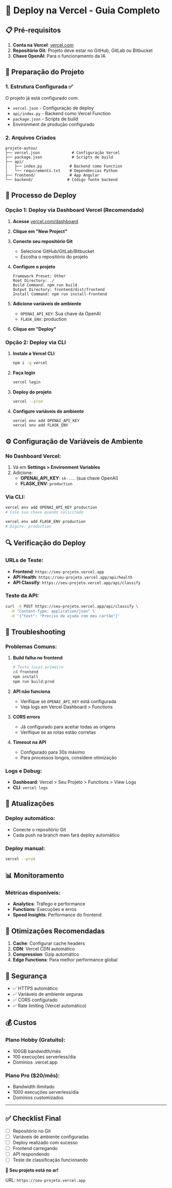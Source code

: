 # 🚀 Deploy na Vercel - Guia Completo

## 📋 Pré-requisitos

1. **Conta na Vercel**: [vercel.com](https://vercel.com)
2. **Repositório Git**: Projeto deve estar no GitHub, GitLab ou Bitbucket
3. **Chave OpenAI**: Para o funcionamento da IA

## 🔧 Preparação do Projeto

### 1. Estrutura Configurada ✅

O projeto já está configurado com:
- `vercel.json` - Configuração de deploy
- `api/index.py` - Backend como Vercel Function
- `package.json` - Scripts de build
- Environment de produção configurado

### 2. Arquivos Criados

```
projeto-autou/
├── vercel.json              # Configuração Vercel
├── package.json             # Scripts de build
├── api/
│   ├── index.py            # Backend como Function
│   └── requirements.txt    # Dependências Python
├── frontend/               # App Angular
└── backend/               # Código fonte backend
```

## 🚀 Processo de Deploy

### Opção 1: Deploy via Dashboard Vercel (Recomendado)

1. **Acesse** [vercel.com/dashboard](https://vercel.com/dashboard)

2. **Clique em "New Project"**

3. **Conecte seu repositório Git**
   - Selecione GitHub/GitLab/Bitbucket
   - Escolha o repositório do projeto

4. **Configure o projeto**
   ```
   Framework Preset: Other
   Root Directory: ./
   Build Command: npm run build
   Output Directory: frontend/dist/frontend
   Install Command: npm run install-frontend
   ```

5. **Adicione variáveis de ambiente**
   - `OPENAI_API_KEY`: Sua chave da OpenAI
   - `FLASK_ENV`: production

6. **Clique em "Deploy"**

### Opção 2: Deploy via CLI

1. **Instale a Vercel CLI**
   ```bash
   npm i -g vercel
   ```

2. **Faça login**
   ```bash
   vercel login
   ```

3. **Deploy do projeto**
   ```bash
   vercel --prod
   ```

4. **Configure variáveis de ambiente**
   ```bash
   vercel env add OPENAI_API_KEY
   vercel env add FLASK_ENV
   ```

## ⚙️ Configuração de Variáveis de Ambiente

### No Dashboard Vercel:
1. Vá em **Settings > Environment Variables**
2. Adicione:
   - **OPENAI_API_KEY**: `sk-...` (sua chave OpenAI)
   - **FLASK_ENV**: `production`

### Via CLI:
```bash
vercel env add OPENAI_API_KEY production
# Cole sua chave quando solicitado

vercel env add FLASK_ENV production
# Digite: production
```

## 🔍 Verificação do Deploy

### URLs de Teste:
- **Frontend**: `https://seu-projeto.vercel.app`
- **API Health**: `https://seu-projeto.vercel.app/api/health`
- **API Classify**: `https://seu-projeto.vercel.app/api/classify`

### Teste da API:
```bash
curl -X POST https://seu-projeto.vercel.app/api/classify \
  -H "Content-Type: application/json" \
  -d '{"text": "Preciso de ajuda com meu cartão"}'
```

## 🐛 Troubleshooting

### Problemas Comuns:

1. **Build falha no frontend**
   ```bash
   # Teste local primeiro
   cd frontend
   npm install
   npm run build:prod
   ```

2. **API não funciona**
   - Verifique se `OPENAI_API_KEY` está configurada
   - Veja logs em Vercel Dashboard > Functions

3. **CORS errors**
   - Já configurado para aceitar todas as origens
   - Verifique se as rotas estão corretas

4. **Timeout na API**
   - Configurado para 30s máximo
   - Para processos longos, considere otimização

### Logs e Debug:
- **Dashboard**: Vercel > Seu Projeto > Functions > View Logs
- **CLI**: `vercel logs`

## 🔄 Atualizações

### Deploy automático:
- Conecte o repositório Git
- Cada push na branch main fará deploy automático

### Deploy manual:
```bash
vercel --prod
```

## 📊 Monitoramento

### Métricas disponíveis:
- **Analytics**: Tráfego e performance
- **Functions**: Execuções e erros
- **Speed Insights**: Performance do frontend

## 🎯 Otimizações Recomendadas

1. **Cache**: Configurar cache headers
2. **CDN**: Vercel CDN automático
3. **Compression**: Gzip automático
4. **Edge Functions**: Para melhor performance global

## 🔐 Segurança

- ✅ HTTPS automático
- ✅ Variáveis de ambiente seguras
- ✅ CORS configurado
- ✅ Rate limiting (Vercel automático)

## 💰 Custos

### Plano Hobby (Gratuito):
- 100GB bandwidth/mês
- 100 execuções serverless/dia
- Domínios .vercel.app

### Plano Pro ($20/mês):
- Bandwidth ilimitado
- 1000 execuções serverless/dia
- Domínios customizados

---

## ✅ Checklist Final

- [ ] Repositório no Git
- [ ] Variáveis de ambiente configuradas
- [ ] Deploy realizado com sucesso
- [ ] Frontend carregando
- [ ] API respondendo
- [ ] Teste de classificação funcionando

**🎉 Seu projeto está no ar!**

URL: `https://seu-projeto.vercel.app`